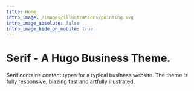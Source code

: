 ```yaml
---
title: Home
intro_image: /images/illustrations/pointing.svg
intro_image_absolute: false
intro_image_hide_on_mobile: true
---
```


# Serif - A Hugo Business Theme.

Serif contains content types for a typical business website. The theme is fully responsive, blazing fast and artfully illustrated.
